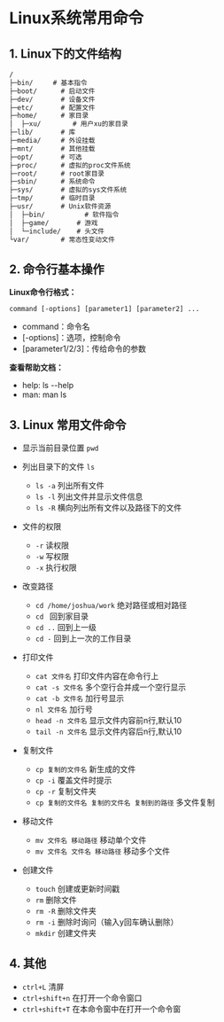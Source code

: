 # Linux系统常用命令

## 1. Linux下的文件结构

```css
/
├─bin/     # 基本指令
├─boot/		 # 启动文件
├─dev/		 # 设备文件
├─etc/		 # 配置文件
├─home/		 # 家目录
│  ├─xu/	    # 用户xu的家目录
├─lib/		 # 库
├─media/ 	 # 外设挂载
├─mnt/		 # 其他挂载
├─opt/		 # 可选
├─proc/		 # 虚拟的proc文件系统
├─root/		 # root家目录
├─sbin/		 # 系统命令
├─sys/		 # 虚拟的sys文件系统
├─tmp/		 # 临时目录
├─usr/		 # Unix软件资源
│  ├─bin/		   # 软件指令
│  ├─game/		 # 游戏
│  └─include/	 # 头文件
└var/		 # 常态性变动文件
```

## 2. 命令行基本操作

**Linux命令行格式：**

```
command [-options] [parameter1] [parameter2] ...
```

- command：命令名
- [-options]：选项，控制命令
- [parameter1/2/3]：传给命令的参数

**查看帮助文档：**

- help: ls --help
- man: man ls


## 3. Linux 常用文件命令

* 显示当前目录位置 `pwd` 
* 列出目录下的文件 `ls` 
  * `ls -a` 列出所有文件
  * `ls -l` 列出文件并显示文件信息
  * `ls -R` 横向列出所有文件以及路径下的文件
* 文件的权限
  * `-r` 读权限
  * `-w` 写权限
  * `-x` 执行权限

* 改变路径
  * `cd /home/joshua/work` 绝对路径或相对路径
  * `cd ` 回到家目录
  * `cd ..` 回到上一级
  * `cd -` 回到上一次的工作目录
* 打印文件
  * `cat 文件名` 打印文件内容在命令行上
  * `cat -s 文件名` 多个空行合并成一个空行显示
  * `cat -b 文件名` 加行号显示
  * `nl 文件名` 加行号
  * `head -n 文件名` 显示文件内容前n行,默认10
  * `tail -n 文件名` 显示文件内容后n行,默认10
* 复制文件
  * `cp 复制的文件名` 新生成的文件
  * `cp -i` 覆盖文件时提示
  * `cp -r` 复制文件夹
  * `cp 复制的文件名 复制的文件名 复制到的路径` 多文件复制
* 移动文件
  * `mv 文件名 移动路径` 移动单个文件
  * `mv 文件名 文件名 移动路径` 移动多个文件

* 创建文件
  * `touch` 创建或更新时间戳
  * `rm` 删除文件
  * `rm -R` 删除文件夹
  * `rm -i` 删除时询问（输入y回车确认删除）
  * `mkdir` 创建文件夹

## 4. 其他 

* `ctrl+L` 清屏
* `ctrl+shift+n` 在打开一个命令窗口
* `ctrl+shift+T` 在本命令窗中在打开一个命令窗
